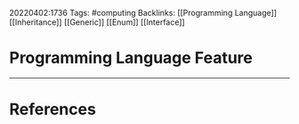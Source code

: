 20220402:1736
Tags: #computing 
Backlinks: [[Programming Language]] [[Inheritance]] [[Generic]] [[Enum]] [[Interface]]
# Programming Language Feature




---
# References